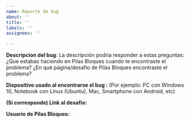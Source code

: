 ```yaml
---
name: Reporte de bug
about: ''
title: ''
labels: ''
assignees: ''

---
```


**Descripcion del bug**:
La descripción podría responder a estas preguntas: ¿Que estabas haciendo en Pilas Bloques cuando te encontraste el problema? ¿En qué página/desafío de Pilas Bloques encontraste el problema?

**Dispositivo usado al encontrarse el bug :** (Por ejemplo: PC con Windows 10, Notebook con Linux (Ubuntu), Mac, Smartphone con Android, etc)  

**(Si corresponde) Link al desafio:**

**Usuario de Pilas Bloques:**
